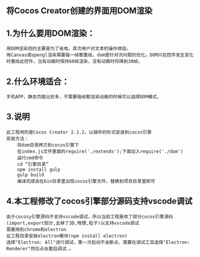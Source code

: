 ## 将Cocos Creator创建的界面用DOM渲染

## 1.为什么要用DOM渲染：
    用DOM渲染目的主要是为了省电。其次用户对文本的操作体验。
    用Canvas或opengl渲染需要每一帧都重绘，dom是针对次问题的优化。DOM只在控件发生变化时重绘此控件，当有动画时保持60帧渲染，没有动画时将降到30帧。

## 2.什么环境适合：
    手机APP，静态页面比较多，不需要每帧都渲染动画的时候可以选择DOM模式。

## 3.说明
    此工程用的是Cocos Creator 2.1.2，以插件的形式安装到cocos引擎
    安装方法：
        将dom目录拷贝到cocos引擎下
        在index.js文件里面的require('./extends');下面加入require('./dom')
        运行cmd命令
        cd “引擎目录”
        npm install gulp
        gulp build
        编译完成会在bin目录里出现cocos引擎文件，替换到项目目录里即可

## 4.本工程修改了cocos引擎部分源码支持vscode调试
    由于cocosy引擎源码不支持vscode调试，所以当前工程是改了部分cocos引擎源码(import,export部分,去掉了3D,物理,粒子)以支持vscode调试
    需要用到chrome和electron
    在工程目录安装electron模块(npm install electron)
    选择"Electron: All"进行调试，第一次启动不会断点，需要在调试工具选择"Electron: Renderer"然后点击重启调试.。
